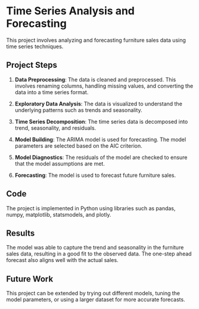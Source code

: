 # Time Series Analysis and Forecasting

This project involves analyzing and forecasting furniture sales data using time series techniques.

## Project Steps

1. **Data Preprocessing**: The data is cleaned and preprocessed. This involves renaming columns, handling missing values, and converting the data into a time series format.

2. **Exploratory Data Analysis**: The data is visualized to understand the underlying patterns such as trends and seasonality.

3. **Time Series Decomposition**: The time series data is decomposed into trend, seasonality, and residuals.

4. **Model Building**: The ARIMA model is used for forecasting. The model parameters are selected based on the AIC criterion.

5. **Model Diagnostics**: The residuals of the model are checked to ensure that the model assumptions are met.

6. **Forecasting**: The model is used to forecast future furniture sales.

## Code

The project is implemented in Python using libraries such as pandas, numpy, matplotlib, statsmodels, and plotly.

## Results

The model was able to capture the trend and seasonality in the furniture sales data, resulting in a good fit to the observed data. The one-step ahead forecast also aligns well with the actual sales.

## Future Work

This project can be extended by trying out different models, tuning the model parameters, or using a larger dataset for more accurate forecasts.
